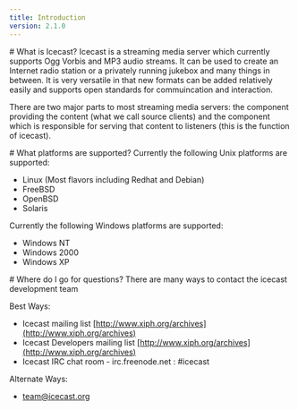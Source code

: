 ```yaml
---
title: Introduction
version: 2.1.0
---
```


<div class="article" markdown="1">
# What is Icecast?
Icecast is a streaming media server which currently supports Ogg Vorbis and MP3 audio streams. It can be used to create an Internet radio station or a privately running jukebox and many things in between. It is very versatile in that new formats can be added relatively easily and supports open standards for commuincation and interaction.

There are two major parts to most streaming media servers: the component providing the content (what we call source clients) and the component which is responsible for serving that content to listeners (this is the function of icecast).
</div>

<div class="article" markdown="1">
# What platforms are supported?
Currently the following Unix platforms are supported:

-	Linux (Most flavors including Redhat and Debian)
-	FreeBSD
-	OpenBSD
-	Solaris

Currently the following Windows platforms are supported:

-	Windows NT
-	Windows 2000
-	Windows XP

</div>

<div class="article" markdown="1">
# Where do I go for questions?
There are many ways to contact the icecast development team

Best Ways:

-	Icecast mailing list [http://www.xiph.org/archives](http://www.xiph.org/archives)
-	Icecast Developers mailing list [http://www.xiph.org/archives](http://www.xiph.org/archives)
-	Icecast IRC chat room - irc.freenode.net : #icecast

Alternate Ways:

-	team@icecast.org

</div>
